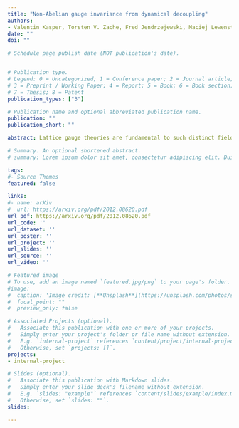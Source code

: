 ```yaml
---
title: "Non-Abelian gauge invariance from dynamical decoupling"
authors:
- Valentin Kasper, Torsten V. Zache, Fred Jendrzejewski, Maciej Lewenstein, Erez Zohar
date: ""
doi: ""

# Schedule page publish date (NOT publication's date).


# Publication type.
# Legend: 0 = Uncategorized; 1 = Conference paper; 2 = Journal article;
# 3 = Preprint / Working Paper; 4 = Report; 5 = Book; 6 = Book section;
# 7 = Thesis; 8 = Patent
publication_types: ["3"]

# Publication name and optional abbreviated publication name.
publication: ""
publication_short: ""

abstract: Lattice gauge theories are fundamental to such distinct fields as particle physics, condensed matter or quantum information theory. The recent progress in the control of artificial quantum systems already allows for studying Abelian lattice gauge theories in table-top experiments. However, the realization of non-Abelian models remains challenging. Here, we employ a coherent quantum control scheme to enforce non-Abelian gauge invariance, and discuss this idea in detail for a one dimensional SU(2) lattice gauge system. Finally, we comment on how to extend our scheme to other non-Abelian gauge symmetries and higher spatial dimensions, which summarized, provides a promising route for the quantum simulation of non-Abelian lattice gauge theories.

# Summary. An optional shortened abstract.
# summary: Lorem ipsum dolor sit amet, consectetur adipiscing elit. Duis posuere tellus ac convallis placerat. Proin tincidunt magna sed ex sollicitudin condimentum.

tags:
#- Source Themes
featured: false

links:
#- name: arXiv
#  url: https://arxiv.org/pdf/2012.08620.pdf 
url_pdf: https://arxiv.org/pdf/2012.08620.pdf
url_code: ''
url_dataset: ''
url_poster: ''
url_project: ''
url_slides: ''
url_source: ''
url_video: ''

# Featured image
# To use, add an image named `featured.jpg/png` to your page's folder. 
#image:
#  caption: 'Image credit: [**Unsplash**](https://unsplash.com/photos/s9CC2SKySJM)'
#  focal_point: ""
#  preview_only: false

# Associated Projects (optional).
#   Associate this publication with one or more of your projects.
#   Simply enter your project's folder or file name without extension.
#   E.g. `internal-project` references `content/project/internal-project/index.md`.
#   Otherwise, set `projects: []`.
projects:
- internal-project

# Slides (optional).
#   Associate this publication with Markdown slides.
#   Simply enter your slide deck's filename without extension.
#   E.g. `slides: "example"` references `content/slides/example/index.md`.
#   Otherwise, set `slides: ""`.
slides:

---
```



